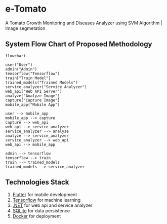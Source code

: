 # e-Tomato

A Tomato Growth Monitoring and Diseases Analyzer using SVM Algorithm | Image segmetation

## System Flow Chart of Proposed Methodology

```mermaid
flowchart

user("User")
admin("Admin")
tensorflow("Tensorflow")
train["Train Model"]
trained_models("Trained Models")
service_analyzer("Service Analyzer")
web_api("Web API Server")
analyze["Analyze Image"]
capture["Capture Image"]
mobile_app("Mobile App")

user --> mobile_app
mobile_app --> capture
capture --> web_api
web_api --> service_analyzer
service_analyzer --> analyze
analyze --> service_analyzer
service_analyzer --> web_api
web_api --> mobile_app

admin --> tensorflow
tensorflow --> train
train --> trained_models
trained_models --> service_analyzer
```

## Technologies Stack

1. [Flutter](https://flutter.dev/) for mobile development
2. [Tensorflow](https://www.tensorflow.org/) for machine learning
3. [.NET](https://dotnet.microsoft.com/en-us/) for web api and service analyzer
4. [SQLite](https://www.sqlite.org/index.html) for data persistence
5. [Docker](https://www.docker.com/) for deployment
